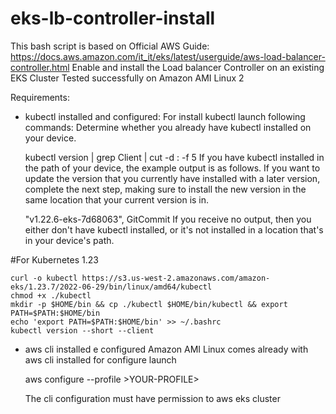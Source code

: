 
# eks-lb-controller-install
This bash script is based on Official AWS Guide: https://docs.aws.amazon.com/it_it/eks/latest/userguide/aws-load-balancer-controller.html
Enable and install the Load balancer Controller on an existing EKS Cluster
Tested successfully on Amazon AMI Linux 2

Requirements: 
- kubectl installed and configured:
  For install kubectl launch following commands:
  Determine whether you already have kubectl installed on your device.

  kubectl version | grep Client | cut -d : -f 5
  If you have kubectl installed in the path of your device, the example output is as follows. If you want to update the version that you currently have installed with a later version, complete the next step, making sure to install the new version in the same location that your current version is in.

  "v1.22.6-eks-7d68063", GitCommit
  If you receive no output, then you either don't have kubectl installed, or it's not installed in a location that's in your device's path.

#For Kubernetes 1.23

    curl -o kubectl https://s3.us-west-2.amazonaws.com/amazon-eks/1.23.7/2022-06-29/bin/linux/amd64/kubectl
    chmod +x ./kubectl
    mkdir -p $HOME/bin && cp ./kubectl $HOME/bin/kubectl && export PATH=$PATH:$HOME/bin
    echo 'export PATH=$PATH:$HOME/bin' >> ~/.bashrc
    kubectl version --short --client

-   aws cli installed e configured
Amazon AMI Linux comes already with aws cli installed for configure launch 

    aws configure --profile  >YOUR-PROFILE>
    
    The cli configuration must have permission to aws eks cluster
